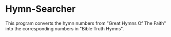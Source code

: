 # Hymn-Searcher

This program converts the hymn numbers from "Great Hymns Of The Faith" into the corresponding numbers in "Bible Truth Hymns".

